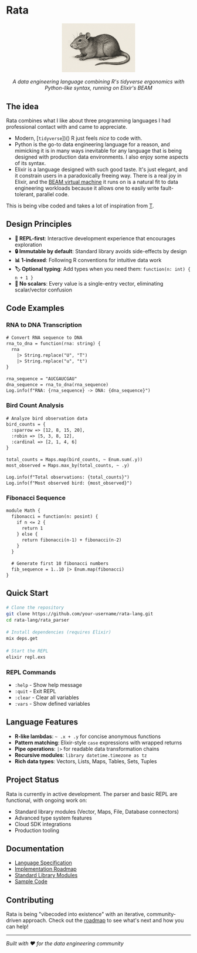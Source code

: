 # Rata

<div align="center">
  <img src="assets/rata-logo.png" alt="Rata Logo" width="200"/>
  
  *A data engineering language combining R's tidyverse ergonomics with Python-like syntax, running on Elixir's BEAM*
</div>

## The idea

Rata combines what I like about three programming languages I had professional contact with and came to appreciate. 

* Modern, [`tidyverse`])() R just feels *nice* to code with.
* Python is the go-to data engineering language for a reason, and mimicking it is in many ways inevitable for any language that is being designed with production data environments. I also enjoy some aspects of its syntax.
* Elixir is a language designed with such good taste. It's just elegant, and it constrain users in a paradoxically freeing way. There is a real joy in Elixir, and the [BEAM virtual machine](https://whyelixirlang.com/#elixir-is-special) it runs on is a natural fit to data engineering workloads because it allows one to easily write fault-tolerant, parallel code.

This is being vibe coded and takes a lot of inspiration from [T](https://github.com/b-rodrigues/tlang).

## Design Principles

- **💬 REPL-first**: Interactive development experience that encourages exploration  
- **🔒 Immutable by default**: Standard library avoids side-effects by design
- **📊 1-indexed**: Following R conventions for intuitive data work
- **🏷️ Optional typing**: Add types when you need them: `function(n: int) { n + 1 }`
- **🚫 No scalars**: Every value is a single-entry vector, eliminating scalar/vector confusion

## Code Examples

### RNA to DNA Transcription

```rata
# Convert RNA sequence to DNA
rna_to_dna = function(rna: string) {
  rna 
    |> String.replace("U", "T")
    |> String.replace("u", "t")
}

rna_sequence = "AUCGAUCGAU"
dna_sequence = rna_to_dna(rna_sequence)
Log.info(f"RNA: {rna_sequence} -> DNA: {dna_sequence}")
```

### Bird Count Analysis

```rata
# Analyze bird observation data
bird_counts = {
  :sparrow => [12, 8, 15, 20],
  :robin => [5, 3, 8, 12], 
  :cardinal => [2, 1, 4, 6]
}

total_counts = Maps.map(bird_counts, ~ Enum.sum(.y))
most_observed = Maps.max_by(total_counts, ~ .y)

Log.info(f"Total observations: {total_counts}")
Log.info(f"Most observed bird: {most_observed}")
```

### Fibonacci Sequence

```rata
module Math {
  fibonacci = function(n: posint) {
    if n <= 2 {
      return 1
    } else {
      return fibonacci(n-1) + fibonacci(n-2)  
    }
  }
  
  # Generate first 10 fibonacci numbers
  fib_sequence = 1..10 |> Enum.map(fibonacci)
}
```

## Quick Start

```bash
# Clone the repository
git clone https://github.com/your-username/rata-lang.git
cd rata-lang/rata_parser

# Install dependencies (requires Elixir)
mix deps.get

# Start the REPL
elixir repl.exs
```

### REPL Commands
- `:help` - Show help message
- `:quit` - Exit REPL  
- `:clear` - Clear all variables
- `:vars` - Show defined variables

## Language Features

- **R-like lambdas**: `~ .x + .y` for concise anonymous functions
- **Pattern matching**: Elixir-style `case` expressions with wrapped returns
- **Pipe operations**: `|>` for readable data transformation chains
- **Recursive modules**: `library datetime.timezone as tz`
- **Rich data types**: Vectors, Lists, Maps, Tables, Sets, Tuples

## Project Status

Rata is currently in active development. The parser and basic REPL are functional, with ongoing work on:

- Standard library modules (Vector, Maps, File, Database connectors)
- Advanced type system features
- Cloud SDK integrations
- Production tooling

## Documentation

- [Language Specification](specs/desiderata.md)
- [Implementation Roadmap](specs/ROADMAP.md) 
- [Standard Library Modules](specs/module-list.md)
- [Sample Code](specs/samples/)

## Contributing

Rata is being "vibecoded into existence" with an iterative, community-driven approach. Check out the [roadmap](specs/ROADMAP.md) to see what's next and how you can help!

---

*Built with ❤️ for the data engineering community*
